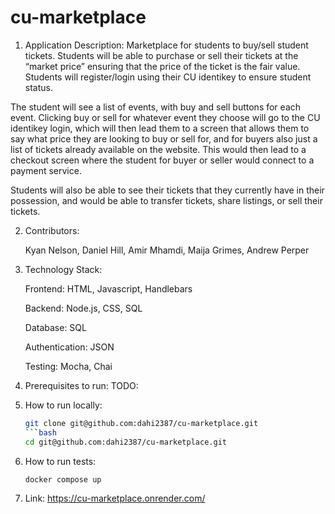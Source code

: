 # cu-marketplace
1. Application Description:
  Marketplace for students to buy/sell student tickets. Students will be able to purchase or sell their tickets at the “market price” ensuring that the price of the ticket is the fair value. Students will register/login using their CU identikey to ensure student status.

  The student will see a list of events, with buy and sell buttons for each event. Clicking buy or sell for whatever event they choose will go to the CU identikey login, which will then lead them to a screen that allows them to say what price they are looking to buy or sell for, and for buyers also just a list of tickets already available on the website. This would then lead to a checkout screen where the student for buyer or seller would connect to a payment service.

  Students will also be able to see their tickets that they currently have in their possession, and would be able to transfer tickets, share listings, or sell their tickets.

2. Contributors:

    Kyan Nelson, Daniel Hill, Amir Mhamdi, Maija Grimes, Andrew Perper

3. Technology Stack:

    Frontend: HTML, Javascript, Handlebars

    Backend: Node.js, CSS, SQL

    Database: SQL

    Authentication: JSON

    Testing: Mocha, Chai

4. Prerequisites to run:
  TODO:
5. How to run locally:
   ```bash
   git clone git@github.com:dahi2387/cu-marketplace.git
   ```bash
   cd git@github.com:dahi2387/cu-marketplace.git
6. How to run tests:
   ```bash 
   docker compose up
7. Link:
  https://cu-marketplace.onrender.com/

